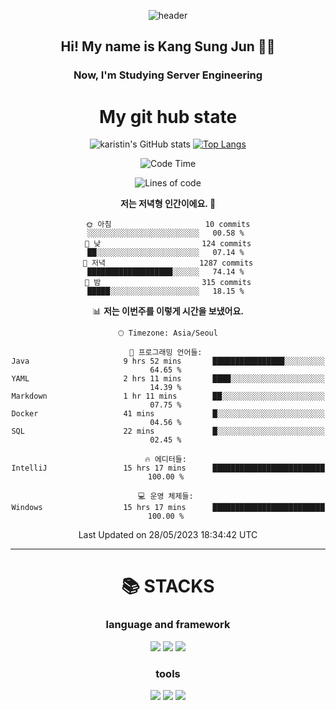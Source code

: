 <div align="center">
  
![header](https://capsule-render.vercel.app/api?type=waving&color=auto&height=300&section=header&text=Welcome&fontSize=90)
  <h2 align-"center"> Hi! My name is Kang Sung Jun 👋👋</h2>
  <h3 align="center"> Now, I'm Studying Server Engineering </h3>


  # My git hub state
  
![karistin's GitHub stats](https://github-readme-stats.vercel.app/api?username=karistin&show_icons=true&theme=dracula)
[![Top Langs](https://github-readme-stats.vercel.app/api/top-langs/?username=karistin&layout=compact)](https://github.com/karistin/github-readme-stats)
 
  
 <!--START_SECTION:waka-->
![Code Time](http://img.shields.io/badge/Code%20Time-591%20hrs%2055%20mins-blue)

![Lines of code](https://img.shields.io/badge/%EC%A0%80%EB%8A%94%20%EC%97%AC%ED%83%9C%EA%B9%8C%EC%A7%80%20-1.1%20million%20%EC%A4%84%EC%9D%98%20%EC%BD%94%EB%93%9C%EB%A5%BC%20%EC%9E%91%EC%84%B1%ED%96%88%EC%96%B4%EC%9A%94.-blue)

**저는 저녁형 인간이에요. 🦉** 

```text
🌞 아침                     10 commits          ░░░░░░░░░░░░░░░░░░░░░░░░░   00.58 % 
🌆 낮　                     124 commits         ██░░░░░░░░░░░░░░░░░░░░░░░   07.14 % 
🌃 저녁                     1287 commits        ███████████████████░░░░░░   74.14 % 
🌙 밤　                     315 commits         █████░░░░░░░░░░░░░░░░░░░░   18.15 % 
```


📊 **저는 이번주를 이렇게 시간을 보냈어요.** 

```text
🕑︎ Timezone: Asia/Seoul

💬 프로그래밍 언어들: 
Java                     9 hrs 52 mins       ████████████████░░░░░░░░░   64.65 % 
YAML                     2 hrs 11 mins       ████░░░░░░░░░░░░░░░░░░░░░   14.39 % 
Markdown                 1 hr 11 mins        ██░░░░░░░░░░░░░░░░░░░░░░░   07.75 % 
Docker                   41 mins             █░░░░░░░░░░░░░░░░░░░░░░░░   04.56 % 
SQL                      22 mins             █░░░░░░░░░░░░░░░░░░░░░░░░   02.45 % 

🔥 에디터들: 
IntelliJ                 15 hrs 17 mins      █████████████████████████   100.00 % 

💻 운영 체제들: 
Windows                  15 hrs 17 mins      █████████████████████████   100.00 % 
```


 Last Updated on 28/05/2023 18:34:42 UTC
<!--END_SECTION:waka-->

  
  ---
   # 📚 STACKS
  ### language and framework
  <img src="https://img.shields.io/badge/java-007396?style=for-the-badge&logo=java&logoColor=white">
  <img src="https://img.shields.io/badge/python-3776AB?style=for-the-badge&logo=python&logoColor=white">
  <img src="https://img.shields.io/badge/springboot-6DB33F?style=for-the-badge&logo=springboot&logoColor=white">
  
  ### tools
  <img src="https://img.shields.io/badge/git-F05032?style=for-the-badge&logo=git&logoColor=white">
  <img src="https://img.shields.io/badge/mysql-4479A1?style=for-the-badge&logo=mysql&logoColor=white">
  <img src="https://img.shields.io/badge/gradle-02303A?style=for-the-badge&logo=gradle&logoColor=white">
</div>
  
